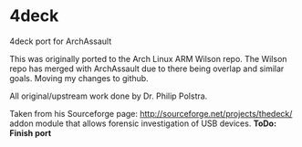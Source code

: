 4deck
=====

4deck port for ArchAssault


This was originally ported to the Arch Linux ARM Wilson repo. The Wilson repo has merged with ArchAssault due to there being overlap and similar goals. Moving my changes to github.

All original/upstream work done by Dr. Philip Polstra.

Taken from his Sourceforge page: http://sourceforge.net/projects/thedeck/
addon module that allows forensic investigation of USB devices.
**ToDo:**
**Finish port**
